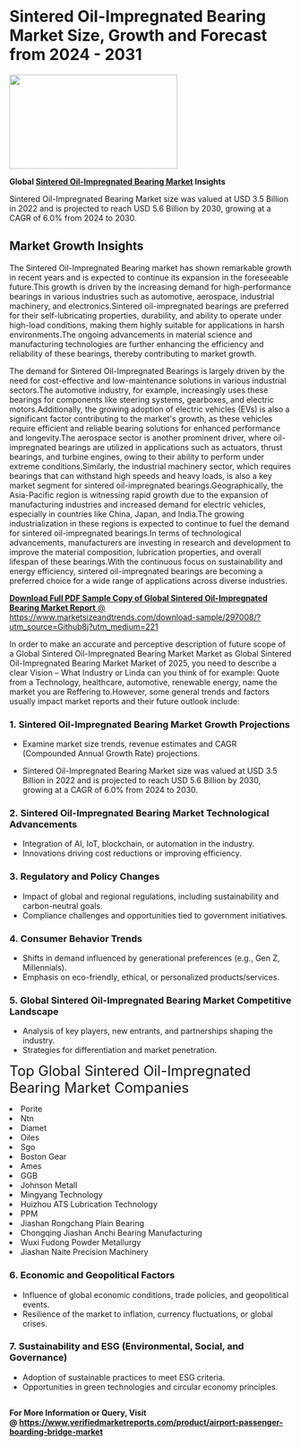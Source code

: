 <H1>Sintered Oil-Impregnated Bearing Market Size, Growth and Forecast from 2024 - 2031</H1><img class="aligncenter size-medium wp-image-584254" src="https://thirdeyenews.in/wp-content/uploads/2024/09/Global-Market-Research-300x168.jpeg" alt="" width="300" height="168" /><p><strong>Global&nbsp;<a href="https://www.marketsizeandtrends.com/download-sample/297008/?utm_source=Github8j?utm_medium=221">Sintered Oil-Impregnated Bearing Market</a> Insights</strong></p><p>Sintered Oil-Impregnated Bearing Market size was valued at USD 3.5 Billion in 2022 and is projected to reach USD 5.6 Billion by 2030, growing at a CAGR of 6.0% from 2024 to 2030.</p><p><h2>Market Growth Insights</h2> <p>The Sintered Oil-Impregnated Bearing market has shown remarkable growth in recent years and is expected to continue its expansion in the foreseeable future.This growth is driven by the increasing demand for high-performance bearings in various industries such as automotive, aerospace, industrial machinery, and electronics.Sintered oil-impregnated bearings are preferred for their self-lubricating properties, durability, and ability to operate under high-load conditions, making them highly suitable for applications in harsh environments.The ongoing advancements in material science and manufacturing technologies are further enhancing the efficiency and reliability of these bearings, thereby contributing to market growth.</p> <p><a href="#"></a></p> <p>The demand for Sintered Oil-Impregnated Bearings is largely driven by the need for cost-effective and low-maintenance solutions in various industrial sectors.The automotive industry, for example, increasingly uses these bearings for components like steering systems, gearboxes, and electric motors.Additionally, the growing adoption of electric vehicles (EVs) is also a significant factor contributing to the market's growth, as these vehicles require efficient and reliable bearing solutions for enhanced performance and longevity.The aerospace sector is another prominent driver, where oil-impregnated bearings are utilized in applications such as actuators, thrust bearings, and turbine engines, owing to their ability to perform under extreme conditions.Similarly, the industrial machinery sector, which requires bearings that can withstand high speeds and heavy loads, is also a key market segment for sintered oil-impregnated bearings.Geographically, the Asia-Pacific region is witnessing rapid growth due to the expansion of manufacturing industries and increased demand for electric vehicles, especially in countries like China, Japan, and India.The growing industrialization in these regions is expected to continue to fuel the demand for sintered oil-impregnated bearings.In terms of technological advancements, manufacturers are investing in research and development to improve the material composition, lubrication properties, and overall lifespan of these bearings.With the continuous focus on sustainability and energy efficiency, sintered oil-impregnated bearings are becoming a preferred choice for a wide range of applications across diverse industries.</p> <p><a href="#"></p><p><span class=""><strong>Download Full PDF Sample Copy of Global Sintered Oil-Impregnated Bearing Market Report</strong> @ <a href="https://www.marketsizeandtrends.com/download-sample/297008/?utm_source=Github8j?utm_medium=221" target="_blank">https://www.marketsizeandtrends.com/download-sample/297008/?utm_source=Github8j?utm_medium=221</a></span></p><p>In order to make an accurate and perceptive description of future scope of a Global&nbsp;Sintered Oil-Impregnated Bearing Market Market as Global&nbsp;Sintered Oil-Impregnated Bearing Market Market of 2025, you need to describe a clear Vision &ndash; What Industry or Linda can you think of for example: Quote from a Technology, healthcare, automotive, renewable energy, name the market you are Reffering to.However, some general trends and factors usually impact market reports and their future outlook include:</p><h3>1.&nbsp;<strong>Sintered Oil-Impregnated Bearing Market Growth Projections</strong></h3><ul><li>Examine market size trends, revenue estimates and CAGR (Compounded Annual Growth Rate) projections.</li><li><p>Sintered Oil-Impregnated Bearing Market size was valued at USD 3.5 Billion in 2022 and is projected to reach USD 5.6 Billion by 2030, growing at a CAGR of 6.0% from 2024 to 2030.</p></li></ul><h3>2.&nbsp;<strong>Sintered Oil-Impregnated Bearing Market Technological Advancements</strong></h3><ul><li>Integration of AI, IoT, blockchain, or automation in the industry.</li><li>Innovations driving cost reductions or improving efficiency.</li></ul><h3>3.&nbsp;<strong>Regulatory and Policy Changes</strong></h3><ul><li>Impact of global and regional regulations, including sustainability and carbon-neutral goals.</li><li>Compliance challenges and opportunities tied to government initiatives.</li></ul><h3>4.&nbsp;<strong>Consumer Behavior Trends</strong></h3><ul><li>Shifts in demand influenced by generational preferences (e.g., Gen Z, Millennials).</li><li>Emphasis on eco-friendly, ethical, or personalized products/services.</li></ul><h3>5.&nbsp;<strong>Global Sintered Oil-Impregnated Bearing Market Competitive Landscape</strong></h3><ul><li>Analysis of key players, new entrants, and partnerships shaping the industry.</li><li>Strategies for differentiation and market penetration.</li></ul><p data-pm-slice="1 1 []"><span style="color: inherit; font-family: inherit; font-size: 25px;">Top Global Sintered Oil-Impregnated Bearing Market Companies</span></p><div class="" data-test-id=""><p><li>Porite</li><li> Ntn</li><li> Diamet</li><li> Oiles</li><li> Sgo</li><li> Boston Gear</li><li> Ames</li><li> GGB</li><li> Johnson Metall</li><li> Mingyang Technology</li><li> Huizhou ATS Lubrication Technology</li><li> PPM</li><li> Jiashan Rongchang Plain Bearing</li><li> Chongqing Jiashan Anchi Bearing Manufacturing</li><li> Wuxi Fudong Powder Metallurgy</li><li> Jiashan Naite Precision Machinery</li></p></div><h3>6.&nbsp;<strong>Economic and Geopolitical Factors</strong></h3><ul><li>Influence of global economic conditions, trade policies, and geopolitical events.</li><li>Resilience of the market to inflation, currency fluctuations, or global crises.</li></ul><h3>7.&nbsp;<strong>Sustainability and ESG (Environmental, Social, and Governance)</strong></h3><ul><li>Adoption of sustainable practices to meet ESG criteria.</li><li>Opportunities in green technologies and circular economy principles.</li></ul><h2><strong style="font-size: 14px;">For More Information or Query, Visit @&nbsp;</strong><a style="background-color: #ffffff; font-size: 14px;" href="https://www.marketsizeandtrends.com/report/sintered-oil-impregnated-bearing-market/" target="_blank">https://www.verifiedmarketreports.com/product/airport-passenger-boarding-bridge-market</a></h2>